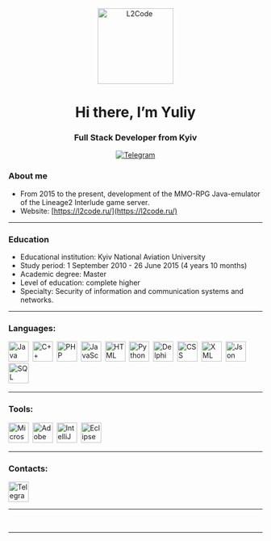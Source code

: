 <div id="logo" align="center">
  <a href="https://l2code.ru/">
    <img src="https://forum.l2code.ru/uploads/monthly_2022_11/cat-mini2.png.057199d582ff5499186cbd7db9e3d3a3.png" alt="L2Code" width="150" />
  </a>
</div>

# $$\text{Hi there, I'm Yuliy}$$
### $$\text{Full Stack Developer from Kyiv}$$

<div id="socials" align="center">
  <a href="https://l2code.t.me/">
    <img src="https://l2code.ru/svg/tele.svg" alt="Telegram"/>
  </a>
</div>

### About me

- From 2015 to the present, development of the MMO-RPG Java-emulator of the Lineage2 Interlude game server.
- Website: [https://l2code.ru/](https://l2code.ru/)

---

### Education

- Educational institution: Kyiv National Aviation University
- Study period: 1 September 2010 - 26 June 2015 (4 years 10 months)
- Academic degree: Master
- Level of education: complete higher
- Specialty: Security of information and communication systems and networks.

---

### Languages:

<img src="https://l2code.ru/svg/languages/java_original_wordmark_logo_icon_146459.svg" title="Java" width="40" height="40"/>&nbsp;
<img src="https://l2code.ru/svg/languages/c-plus-plus.png" title="C++" width="40" height="40"/>&nbsp;
<img src="https://l2code.ru/svg/languages/php_icon_130857.svg" title="PHP" width="40" height="40"/>&nbsp;
<img src="https://l2code.ru/svg/languages/javascript_vertical_logo_icon_168606.svg" title="JavaScript" width="40" height="40"/>&nbsp;
<img src="https://l2code.ru/svg/languages/HTML_29706.png" title="HTML" width="40" height="40"/>&nbsp;
<img src="https://l2code.ru/svg/languages/python_vertical_logo_icon_168039.svg" title="Python" width="40" height="40"/>&nbsp;
<img src="https://l2code.ru/svg/languages/file_type_delphi_icon_130648.svg" title="Delphi" width="40" height="40"/>&nbsp;
<img src="https://l2code.ru/svg/languages/css_filetype_icon_177544.svg" title="CSS" width="40" height="40"/>&nbsp;
<img src="https://l2code.ru/svg/languages/xml_filetype_icon_177509.svg" title="XML" width="40" height="40"/>&nbsp;
<img src="https://l2code.ru/svg/languages/json_filetype_icon_177531.svg" title="Json" width="40" height="40"/>&nbsp;
<img src="https://l2code.ru/svg/languages/icon_sql_256_30046.png" title="SQL" width="40" height="40"/>&nbsp;

---

### Tools:

<img src="https://l2code.ru/svg/tools/microsoft_visual_studio_code_alt_macos_bigsur_icon_189955.png" title="Microsoft Visual Studio" width="40" height="40"/>&nbsp;
<img src="https://l2code.ru/svg/tools/Photoshop_icon-icons.com_54938.png" title="Adobe Photoshop" width="40" height="40"/>&nbsp;
<img src="https://l2code.ru/svg/tools/intellij_macos_bigsur_icon_190061.png" title="IntelliJ IDEA" width="40" height="40"/>&nbsp;
<img src="https://l2code.ru/svg/tools/eclipse_10124.png" title="Eclipse" width="40" height="40"/>&nbsp;

---

### Contacts:

<a href="https://l2code.t.me/">
  <img src="https://l2code.ru/svg/contacs/1486146469-telegram_79439.png" width="40" height="40" alt="Telegram" />
</a>

---

<div id="stat" align="center">
  <img src="https://github-profile-summary-cards.vercel.app/api/cards/profile-details?username=ncsSpawN&theme=github_dark" alt=""/>
  <img src="https://github-profile-summary-cards.vercel.app/api/cards/most-commit-language?username=ncsSpawN&theme=github_dark" alt=""/>
  <img src="https://github-profile-summary-cards.vercel.app/api/cards/stats?username=ncsSpawN&theme=github_dark" alt=""/>
</div>

---
